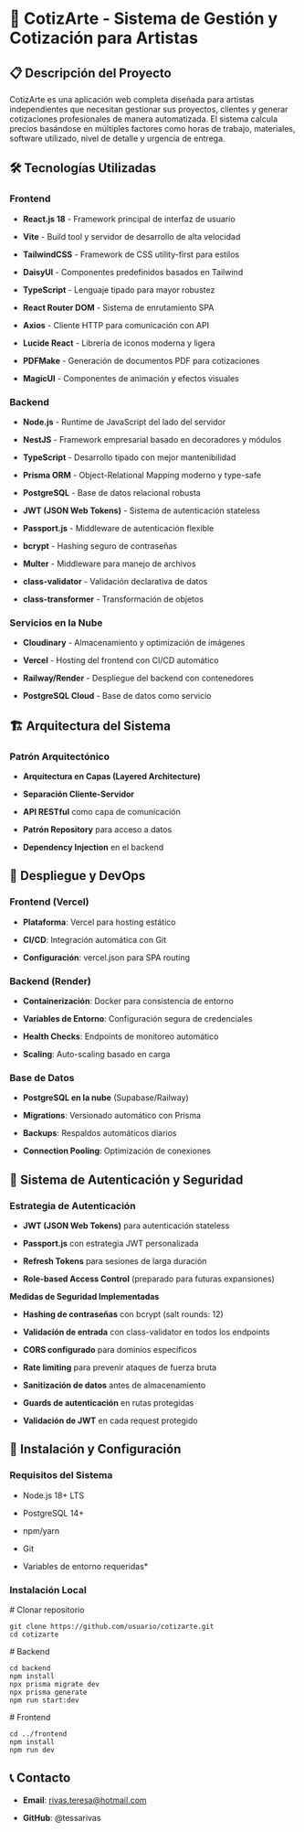 🎨 CotizArte - Sistema de Gestión y Cotización para Artistas
============================================================

📋 Descripción del Proyecto
---------------------------

CotizArte es una aplicación web completa diseñada para artistas independientes que necesitan gestionar sus proyectos, clientes y generar cotizaciones profesionales de manera automatizada. El sistema calcula precios basándose en múltiples factores como horas de trabajo, materiales, software utilizado, nivel de detalle y urgencia de entrega.

🛠️ Tecnologías Utilizadas
--------------------------

### **Frontend**

*   **React.js 18** - Framework principal de interfaz de usuario
    
*   **Vite** - Build tool y servidor de desarrollo de alta velocidad
    
*   **TailwindCSS** - Framework de CSS utility-first para estilos
    
*   **DaisyUI** - Componentes predefinidos basados en Tailwind
    
*   **TypeScript** - Lenguaje tipado para mayor robustez
    
*   **React Router DOM** - Sistema de enrutamiento SPA
    
*   **Axios** - Cliente HTTP para comunicación con API
    
*   **Lucide React** - Librería de iconos moderna y ligera
    
*   **PDFMake** - Generación de documentos PDF para cotizaciones
    
*   **MagicUI** - Componentes de animación y efectos visuales
    

### **Backend**

*   **Node.js** - Runtime de JavaScript del lado del servidor
    
*   **NestJS** - Framework empresarial basado en decoradores y módulos
    
*   **TypeScript** - Desarrollo tipado con mejor mantenibilidad
    
*   **Prisma ORM** - Object-Relational Mapping moderno y type-safe
    
*   **PostgreSQL** - Base de datos relacional robusta
    
*   **JWT (JSON Web Tokens)** - Sistema de autenticación stateless
    
*   **Passport.js** - Middleware de autenticación flexible
    
*   **bcrypt** - Hashing seguro de contraseñas
    
*   **Multer** - Middleware para manejo de archivos
    
*   **class-validator** - Validación declarativa de datos
    
*   **class-transformer** - Transformación de objetos
    

### **Servicios en la Nube**

*   **Cloudinary** - Almacenamiento y optimización de imágenes
    
*   **Vercel** - Hosting del frontend con CI/CD automático
    
*   **Railway/Render** - Despliegue del backend con contenedores
    
*   **PostgreSQL Cloud** - Base de datos como servicio
    

🏗️ Arquitectura del Sistema
----------------------------

### **Patrón Arquitectónico**

*   **Arquitectura en Capas (Layered Architecture)**
    
*   **Separación Cliente-Servidor**
    
*   **API RESTful** como capa de comunicación
    
*   **Patrón Repository** para acceso a datos
    
*   **Dependency Injection** en el backend
    

🚀 Despliegue y DevOps
---------------------------------------

### **Frontend (Vercel)**

*   **Plataforma**: Vercel para hosting estático
    
*   **CI/CD**: Integración automática con Git
    
*   **Configuración**: vercel.json para SPA routing
    

### **Backend (Render)**

*   **Containerización**: Docker para consistencia de entorno
    
*   **Variables de Entorno**: Configuración segura de credenciales
    
*   **Health Checks**: Endpoints de monitoreo automático
    
*   **Scaling**: Auto-scaling basado en carga
    

### **Base de Datos**

*   **PostgreSQL en la nube** (Supabase/Railway)
    
*   **Migrations**: Versionado automático con Prisma
    
*   **Backups**: Respaldos automáticos diarios
    
*   **Connection Pooling**: Optimización de conexiones


🔐 Sistema de Autenticación y Seguridad
---------------------------------------

### **Estrategia de Autenticación**

*   **JWT (JSON Web Tokens)** para autenticación stateless
    
*   **Passport.js** con estrategia JWT personalizada
    
*   **Refresh Tokens** para sesiones de larga duración
    
*   **Role-based Access Control** (preparado para futuras expansiones)
    

**Medidas de Seguridad Implementadas**

*   **Hashing de contraseñas** con bcrypt (salt rounds: 12)
    
*   **Validación de entrada** con class-validator en todos los endpoints
    
*   **CORS configurado** para dominios específicos
    
*   **Rate limiting** para prevenir ataques de fuerza bruta
    
*   **Sanitización de datos** antes de almacenamiento
    
*   **Guards de autenticación** en rutas protegidas
    
*   **Validación de JWT** en cada request protegido
    

🔧 Instalación y Configuración
---------------------------------------

### **Requisitos del Sistema**

*   Node.js 18+ LTS
    
*   PostgreSQL 14+
    
*   npm/yarn
    
*   Git

*   Variables de entorno requeridas*


### **Instalación Local**
\# Clonar repositorio
```
git clone https://github.com/usuario/cotizarte.git
cd cotizarte
```
\# Backend
```
cd backend
npm install
npx prisma migrate dev
npx prisma generate
npm run start:dev
```
\# Frontend
```
cd ../frontend
npm install
npm run dev
```

📞 Contacto
-----------

*   **Email**: rivas.teresa@hotmail.com
    
*   **GitHub**: @tessarivas